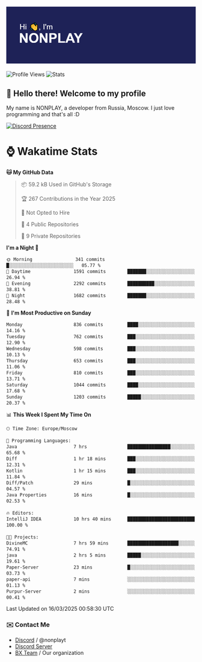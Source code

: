 ![Discord Presence](./header.png)
<br></br>
![Profile Views](https://komarev.com/ghpvc/?username=NONPLAYT&color=blue&style=for-the-badge)
![Stats](https://img.shields.io/badge/0%25-OPTIMIZED-orange?style=for-the-badge)


## :wave: Hello there! Welcome to my profile

My name is NONPLAY, a developer from Russia, Moscow. I just love programming and that's all :D

[![Discord Presence](https://lanyard.cnrad.dev/api/597087584090587177?showDisplayName=true)](https://discord.com/users/597087584090587177) 

# ⌚ Wakatime Stats

<!--START_SECTION:waka-->
**🐱 My GitHub Data** 

> 📦 59.2 kB Used in GitHub's Storage 
 > 
> 🏆 267 Contributions in the Year 2025
 > 
> 🚫 Not Opted to Hire
 > 
> 📜 4 Public Repositories 
 > 
> 🔑 9 Private Repositories 
 > 
**I'm a Night 🦉** 

```text
🌞 Morning                341 commits         █░░░░░░░░░░░░░░░░░░░░░░░░   05.77 % 
🌆 Daytime                1591 commits        ███████░░░░░░░░░░░░░░░░░░   26.94 % 
🌃 Evening                2292 commits        ██████████░░░░░░░░░░░░░░░   38.81 % 
🌙 Night                  1682 commits        ███████░░░░░░░░░░░░░░░░░░   28.48 % 
```
📅 **I'm Most Productive on Sunday** 

```text
Monday                   836 commits         ████░░░░░░░░░░░░░░░░░░░░░   14.16 % 
Tuesday                  762 commits         ███░░░░░░░░░░░░░░░░░░░░░░   12.90 % 
Wednesday                598 commits         ███░░░░░░░░░░░░░░░░░░░░░░   10.13 % 
Thursday                 653 commits         ███░░░░░░░░░░░░░░░░░░░░░░   11.06 % 
Friday                   810 commits         ███░░░░░░░░░░░░░░░░░░░░░░   13.71 % 
Saturday                 1044 commits        ████░░░░░░░░░░░░░░░░░░░░░   17.68 % 
Sunday                   1203 commits        █████░░░░░░░░░░░░░░░░░░░░   20.37 % 
```


📊 **This Week I Spent My Time On** 

```text
🕑︎ Time Zone: Europe/Moscow

💬 Programming Languages: 
Java                     7 hrs               ████████████████░░░░░░░░░   65.68 % 
Diff                     1 hr 18 mins        ███░░░░░░░░░░░░░░░░░░░░░░   12.31 % 
Kotlin                   1 hr 15 mins        ███░░░░░░░░░░░░░░░░░░░░░░   11.84 % 
Diff/Patch               29 mins             █░░░░░░░░░░░░░░░░░░░░░░░░   04.57 % 
Java Properties          16 mins             █░░░░░░░░░░░░░░░░░░░░░░░░   02.53 % 

🔥 Editors: 
IntelliJ IDEA            10 hrs 40 mins      █████████████████████████   100.00 % 

🐱‍💻 Projects: 
DivineMC                 7 hrs 59 mins       ███████████████████░░░░░░   74.91 % 
java                     2 hrs 5 mins        █████░░░░░░░░░░░░░░░░░░░░   19.61 % 
Paper-Server             23 mins             █░░░░░░░░░░░░░░░░░░░░░░░░   03.73 % 
paper-api                7 mins              ░░░░░░░░░░░░░░░░░░░░░░░░░   01.13 % 
Purpur-Server            2 mins              ░░░░░░░░░░░░░░░░░░░░░░░░░   00.41 % 
```


 Last Updated on 16/03/2025 00:58:30 UTC
<!--END_SECTION:waka-->

### ✉️ Contact Me

- [Discord](https://discord.com/users/597087584090587177) / @nonplayt
- [Discord Server](https://discord.gg/p7cxhw7E2M)
- [BX Team](https://github.com/BX-Team) / Our organization
